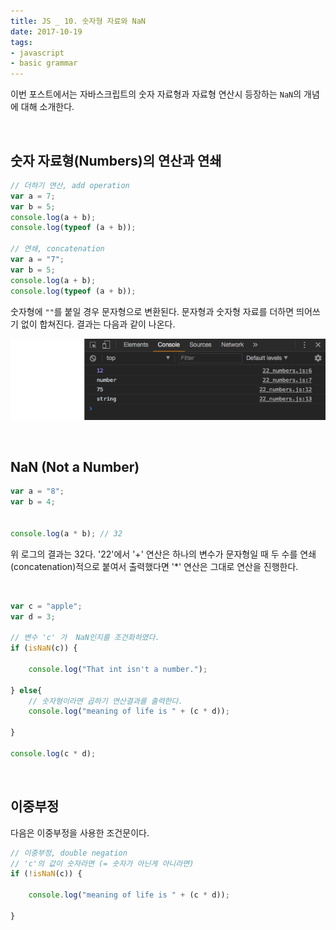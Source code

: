 ```yaml
---
title: JS _ 10. 숫자형 자료와 NaN
date: 2017-10-19
tags:
- javascript
- basic grammar
---
```


이번 포스트에서는 자바스크립트의 숫자 자료형과 자료형 연산시 등장하는 `NaN`의 개념에 대해 소개한다.

<br>

## 숫자 자료형(Numbers)의 연산과 연쇄

```js
// 더하기 연산, add operation
var a = 7;
var b = 5;
console.log(a + b);
console.log(typeof (a + b));

// 연쇄, concatenation
var a = "7";
var b = 5;
console.log(a + b);
console.log(typeof (a + b));
```

숫자형에 `""`를 붙일 경우 문자형으로 변환된다. 문자형과 숫자형 자료를 더하면 띄어쓰기 없이 합쳐진다. 결과는 다음과 같이 나온다.

![number](imgs/2017-10-19/number.png)

<br>

## NaN (Not a Number)

```js
var a = "8";
var b = 4;


console.log(a * b); // 32
```

위 로그의 결과는 32다. '22'에서 '+' 연산은 하나의 변수가 문자형일 때 두 수를 연쇄(concatenation)적으로 붙여서 출력했다면 '*' 연산은 그대로 연산을 진행한다.

<br>

```js
var c = "apple";
var d = 3;

// 변수 'c' 가  NaN인지를 조건화하였다.
if (isNaN(c)) {

    console.log("That int isn't a number.");

} else{
    // 숫자형이라면 곱하기 연산결과를 출력한다.
    console.log("meaning of life is " + (c * d));

}

console.log(c * d);
```

<br>

## 이중부정

다음은 이중부정을 사용한 조건문이다.

```js
// 이중부정, double negation
// 'c'의 값이 숫자라면 (= 숫자가 아닌게 아니라면)
if (!isNaN(c)) {

    console.log("meaning of life is " + (c * d));

}
```

<br>
